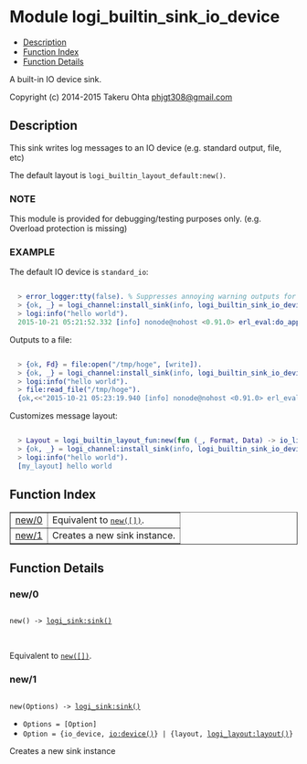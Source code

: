 

# Module logi_builtin_sink_io_device #
* [Description](#description)
* [Function Index](#index)
* [Function Details](#functions)

A built-in IO device sink.

Copyright (c) 2014-2015 Takeru Ohta <phjgt308@gmail.com>

<a name="description"></a>

## Description ##

This sink writes log messages to an IO device (e.g. standard output, file, etc)

The default layout is `logi_builtin_layout_default:new()`.


### <a name="NOTE">NOTE</a> ###

This module is provided for debugging/testing purposes only.
(e.g. Overload protection is missing)


### <a name="EXAMPLE">EXAMPLE</a> ###

The default IO device is `standard_io`:

```erlang

  > error_logger:tty(false). % Suppresses annoying warning outputs for brevity
  > {ok, _} = logi_channel:install_sink(info, logi_builtin_sink_io_device:new()).
  > logi:info("hello world").
  2015-10-21 05:21:52.332 [info] nonode@nohost <0.91.0> erl_eval:do_apply:673 [] hello world
```

Outputs to a file:

```erlang

  > {ok, Fd} = file:open("/tmp/hoge", [write]).
  > {ok, _} = logi_channel:install_sink(info, logi_builtin_sink_io_device:new(Fd), [{if_exists, supersede}]).
  > logi:info("hello world").
  > file:read_file("/tmp/hoge").
  {ok,<<"2015-10-21 05:23:19.940 [info] nonode@nohost <0.91.0> erl_eval:do_apply:673 [] hello world\n">>}
```

Customizes message layout:

```erlang

  > Layout = logi_builtin_layout_fun:new(fun (_, Format, Data) -> io_lib:format("[my_layout] " ++ Format ++ "\n", Data) end).
  > {ok, _} = logi_channel:install_sink(info, logi_builtin_sink_io_device:new(), [{layout, Layout}, {if_exists, supersede}]).
  > logi:info("hello world").
  [my_layout] hello world
```
<a name="index"></a>

## Function Index ##


<table width="100%" border="1" cellspacing="0" cellpadding="2" summary="function index"><tr><td valign="top"><a href="#new-0">new/0</a></td><td>Equivalent to <a href="#new-1"><tt>new([])</tt></a>.</td></tr><tr><td valign="top"><a href="#new-1">new/1</a></td><td>Creates a new sink instance.</td></tr></table>


<a name="functions"></a>

## Function Details ##

<a name="new-0"></a>

### new/0 ###

<pre><code>
new() -&gt; <a href="logi_sink.md#type-sink">logi_sink:sink()</a>
</code></pre>
<br />

Equivalent to [`new([])`](#new-1).

<a name="new-1"></a>

### new/1 ###

<pre><code>
new(Options) -&gt; <a href="logi_sink.md#type-sink">logi_sink:sink()</a>
</code></pre>

<ul class="definitions"><li><code>Options = [Option]</code></li><li><code>Option = {io_device, <a href="io.md#type-device">io:device()</a>} | {layout, <a href="logi_layout.md#type-layout">logi_layout:layout()</a>}</code></li></ul>

Creates a new sink instance

